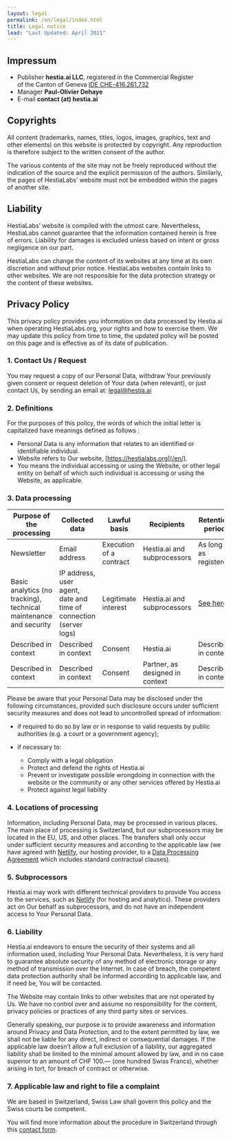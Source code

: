 ```yaml
---
layout: legal
permalink: /en/legal/index.html
title: Legal notice
lead: "Last Updated: April 2021"
---
```

## Impressum

* Publisher <strong>hestia.ai LLC</strong>, registered in the Commercial Register \
  of the Canton of Geneva [IDE CHE-416.261.732](https://www.zefix.ch/en/search/entity/list/firm/1224854?name=hestia.ai&searchType=exact)
* Manager <strong>Paul-Olivier Dehaye</strong>
* E-mail <strong>contact (at) hestia.ai</strong>

## Copyrights

All content (trademarks, names, titles, logos, images, graphics, text and other elements) on this website is protected by copyright. Any reproduction is therefore subject to the written consent of the author.

The various contents of the site may not be freely reproduced without the indication of the source and the explicit permission of the authors. Similarly, the pages of HestiaLabs’ website must not be embedded within the pages of another site.

## Liability

HestiaLabs’ website is compiled with the utmost care. Nevertheless, HestiaLabs cannot guarantee that the information contained herein is free of errors. Liability for damages is excluded unless based on intent or gross negligence on our part.

HestiaLabs can change the content of its websites at any time at its own discretion and without prior notice. HestiaLabs websites contain links to other websites. We are not responsible for the data protection strategy or the content of these websites.

## Privacy Policy

This privacy policy provides you information on data processed by Hestia.ai when operating HestiaLabs.org, your rights and how to exercise them. We may update this policy from time to time, the updated policy will be posted on this page and is effective as of its date of publication.

### 1. Contact Us / Request

You may request a copy of our Personal Data, withdraw Your previously given consent or request deletion of Your data (when relevant), or just contact Us, by sending an email at: legal@hestia.ai

### 2. Definitions

For the purposes of this policy, the words of which the initial letter is capitalized have meanings defined as follows :

* Personal Data is any information that relates to an identified or identifiable individual.
* Website refers to Our website, [https://hestialabs.org](/en/).
* You means the individual accessing or using the Website, or other legal entity on behalf of which such individual is accessing or using the Website, as applicable.

### 3. Data processing

| Purpose of the processing                                         | Collected data                                                    | Lawful basis            | Recipients                  | Retention period                                        |
| ----------------------------------------------------------------- | ----------------------------------------------------------------- | ----------------------- | --------------------------- | ------------------------------------------------------- |
| Newsletter                                                        | Email address                                                     | Execution of a contract | Hestia.ai and subprocessors | As long as registered                                   |
| Basic analytics (no tracking), technical maintenance and security | IP address, user agent, date and time of connection (server logs) | Legitimate interest     | Hestia.ai and subprocessors | [See here](https://www.netlify.com/products/analytics/) |
| Described in context | Described in context | Consent  | Hestia.ai | Described in context |
| Described in context | Described in context | Consent  | Partner, as designed in context |  Described in context |


Please be aware that your Personal Data may be disclosed under the following circumstances, provided such disclosure occurs under sufficient security measures and does not lead to uncontrolled spread of information:

* if required to do so by law or in response to valid requests by public authorities (e.g. a court or a government agency);
* if necessary to:

  * Comply with a legal obligation 
  * Protect and defend the rights of Hestia.ai 
  * Prevent or investigate possible wrongdoing in connection with the website or the community or any other services offered by Hestia.ai
  * Protect against legal liability 

### 4. Locations of processing

Information, including Personal Data, may be processed in various places. The main place of processing is Switzerland, but our subprocessors may be located in the EU, US, and other places. The transfers shall only occur under sufficient security measures and according to the applicable law (we have agreed with [Netlify](https://www.netlify.com), our hosting provider, to a [Data Processing Agreement](https://www.netlify.com/v3/static/pdf/netlify-dpa.pdf) which includes standard contractual clauses).

### 5. Subprocessors

Hestia.ai may work with different technical providers to provide You access to the services, such as [Netlify](https://www.netlify.com) (for hosting and analytics). These providers act on Our behalf as subprocessors, and do not have an independent access to Your Personal Data.

### 6. Liability

Hestia.ai endeavors to ensure the security of their systems and all information used, including Your Personal Data. Nevertheless, it is very hard to guarantee absolute security of any  method of electronic storage or any method of transmission over the Internet. In case of breach, the competent data protection authority shall be informed according to applicable law, and if need be, You will be contacted.

The Website may contain links to other websites that are not operated by Us. We have no control over and assume no responsibility for the content, privacy policies or practices of any third party sites or services.

Generally speaking, our purpose is to provide awareness and information around Privacy and Data Protection, and to the extent permitted by law, we shall not be liable for any direct, indirect or consequential damages. If the applicable law doesn’t allow a full exclusion of a liability, our aggregated liability shall be limited to the minimal amount allowed by law, and in no case superior to an amount of CHF 100.— (one hundred Swiss Francs), whether arising in tort, for breach of contract or otherwise.

### 7. Applicable law and right to file a complaint

We are based in Switzerland, Swiss Law shall govern this policy and the Swiss courts be competent.

You will find more information about the procedure in Switzerland through this [contact form](https://www.edoeb.admin.ch/edoeb/fr/home/le-pfpdt/contact/formulaire-de-contact.html).